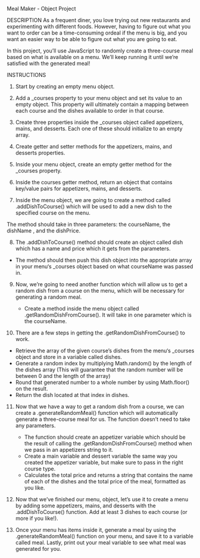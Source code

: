 Meal Maker - Object Project

DESCRIPTION
As a frequent diner, you love trying out new restaurants and experimenting with different foods. However, having to figure out what you want to order can be a time-consuming ordeal if the menu is big, and you want an easier way to be able to figure out what you are going to eat.

In this project, you’ll use JavaScript to randomly create a three-course meal based on what is available on a menu. We’ll keep running it until we’re satisfied with the generated meal!

INSTRUCTIONS
1. Start by creating an empty menu object.

2. Add a _courses property to your menu object and set its value to an empty object. This property will ultimately contain a mapping between each course and the dishes available to order in that course.

3. Create three properties inside the _courses object called appetizers, mains, and desserts. Each one of these should initialize to an empty array.

4. Create getter and setter methods for the appetizers, mains, and desserts properties.

5. Inside your menu object, create an empty getter method for the _courses property.

6. Inside the courses getter method, return an object that contains key/value pairs for appetizers, mains, and desserts.

7. Inside the menu object, we are going to create a method called .addDishToCourse() which will be used to add a new dish to the specified course on the menu.

The method should take in three parameters: the courseName, the dishName , and the dishPrice.

8. The .addDishToCourse() method should create an object called dish which has a name and price which it gets from the parameters.
  - The method should then push this dish object into the appropriate array in your menu‘s _courses object based on what courseName was passed in.

9. Now, we’re going to need another function which will allow us to get a random dish from a course on the menu, which will be necessary for generating a random meal.
    - Create a method inside the menu object called .getRandomDishFromCourse(). It will take in one parameter which is the courseName.

10. There are a few steps in getting the .getRandomDishFromCourse() to work.
   - Retrieve the array of the given course’s dishes from the menu‘s _courses object and store in a variable called dishes.
   - Generate a random index by multiplying Math.random() by the length of the dishes array (This will guarantee that the random number will be between 0 and the length of the array)
   - Round that generated number to a whole number by using Math.floor() on the result.
   - Return the dish located at that index in dishes.

11. Now that we have a way to get a random dish from a course, we can create a .generateRandomMeal() function which will automatically generate a three-course meal for us. The function doesn’t need to take any parameters.
    - The function should create an appetizer variable which should be the result of calling the .getRandomDishFromCourse() method when we pass in an appetizers string to it.
    - Create a main variable and dessert variable the same way you created the appetizer variable, but make sure to pass in the right course type.
    - Calculates the total price and returns a string that contains the name of each of the dishes and the total price of the meal, formatted as you like.

12. Now that we’ve finished our menu, object, let’s use it to create a menu by adding some appetizers, mains, and desserts with the .addDishToCourse() function. Add at least 3 dishes to each course (or more if you like!).

13. Once your menu has items inside it, generate a meal by using the .generateRandomMeal() function on your menu, and save it to a variable called meal. Lastly, print out your meal variable to see what meal was generated for you.
